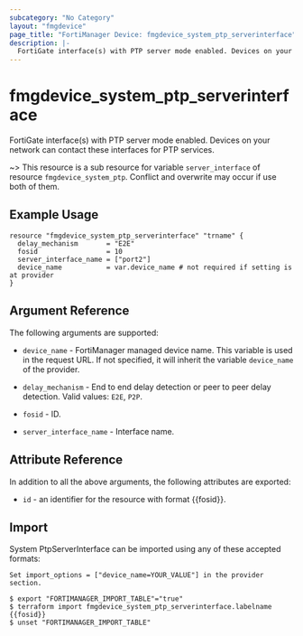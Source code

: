 ```yaml
---
subcategory: "No Category"
layout: "fmgdevice"
page_title: "FortiManager Device: fmgdevice_system_ptp_serverinterface"
description: |-
  FortiGate interface(s) with PTP server mode enabled. Devices on your network can contact these interfaces for PTP services.
---
```


# fmgdevice_system_ptp_serverinterface
FortiGate interface(s) with PTP server mode enabled. Devices on your network can contact these interfaces for PTP services.

~> This resource is a sub resource for variable `server_interface` of resource `fmgdevice_system_ptp`. Conflict and overwrite may occur if use both of them.



## Example Usage

```hcl
resource "fmgdevice_system_ptp_serverinterface" "trname" {
  delay_mechanism       = "E2E"
  fosid                 = 10
  server_interface_name = ["port2"]
  device_name           = var.device_name # not required if setting is at provider
}
```

## Argument Reference


The following arguments are supported:

* `device_name` - FortiManager managed device name. This variable is used in the request URL. If not specified, it will inherit the variable `device_name` of the provider.

* `delay_mechanism` - End to end delay detection or peer to peer delay detection. Valid values: `E2E`, `P2P`.

* `fosid` - ID.
* `server_interface_name` - Interface name.


## Attribute Reference

In addition to all the above arguments, the following attributes are exported:
* `id` - an identifier for the resource with format {{fosid}}.

## Import

System PtpServerInterface can be imported using any of these accepted formats:
```
Set import_options = ["device_name=YOUR_VALUE"] in the provider section.

$ export "FORTIMANAGER_IMPORT_TABLE"="true"
$ terraform import fmgdevice_system_ptp_serverinterface.labelname {{fosid}}
$ unset "FORTIMANAGER_IMPORT_TABLE"
```

